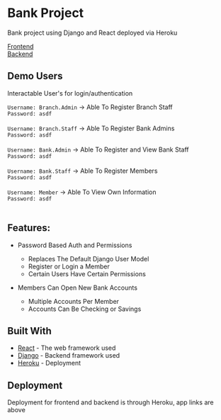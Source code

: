# Bank Project
Bank project using Django and React deployed via Heroku<br>

[Frontend](https://g-f-react-bank-app.herokuapp.com)<br>
[Backend](https://g-f-django-bank-app.herokuapp.com)

## Demo Users
Interactable User's for login/authentication <br>

`Username: Branch.Admin` -> Able To Register Branch Staff <br>
`Password: asdf`<br> <br>
`Username: Branch.Staff` ->  Able To Register Bank Admins<br>
`Password: asdf`<br> <br>
`Username: Bank.Admin` -> Able To Register and View Bank Staff <br>
`Password: asdf`<br> <br>
`Username: Bank.Staff` -> Able To Register Members <br>
`Password: asdf`<br> <br>
`Username: Member` -> Able To View Own Information <br>
`Password: asdf`<br> <br>

## Features:
* Password Based Auth and Permissions
    * Replaces The Default Django User Model
    * Register or Login a Member
    * Certain Users Have Certain Permissions

* Members Can Open New Bank Accounts
    * Multiple Accounts Per Member
    * Accounts Can Be Checking or Savings

## Built With
* [React](https://reactjs.org/) - The web framework used
* [Django](https://www.djangoproject.com/) - Backend framework used
* [Heroku](https://www.heroku.com/) - Deployment

## Deployment
Deployment for frontend and backend is through Heroku, app links are above